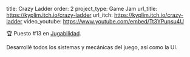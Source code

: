 title: Crazy Ladder
order: 2
project_type: Game Jam
url_title: https://kyplim.itch.io/crazy-ladder
url_itch: https://kyplim.itch.io/crazy-ladder
video_youtube: https://www.youtube.com/embed/Tt3YPupsu4U

🏆 Puesto #13 en [Jugabilidad](https://itch.io/jam/tu-juego-a-juicio-jam-2021/rate/1182318).

Desarrollé todos los sistemas y mecánicas del juego, así como la UI.
